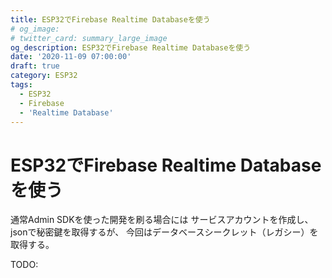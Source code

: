 ```yaml
---
title: ESP32でFirebase Realtime Databaseを使う
# og_image:
# twitter_card: summary_large_image
og_description: ESP32でFirebase Realtime Databaseを使う
date: '2020-11-09 07:00:00'
draft: true
category: ESP32
tags:
  - ESP32
  - Firebase
  - 'Realtime Database'
---
```


# ESP32でFirebase Realtime Databaseを使う

通常Admin SDKを使った開発を刷る場合には
サービスアカウントを作成し、jsonで秘密鍵を取得するが、
今回はデータベースシークレット（レガシー）を取得する。

TODO:
